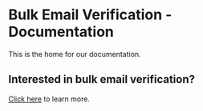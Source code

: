 Bulk Email Verification - Documentation
=======================================
This is the home for our documentation.

Interested in bulk email verification?
--------------------------------------
[Click here](https://docs-bulk.readthedocs.org) to learn more.